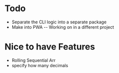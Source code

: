 # Todo

- Separate the CLI logic into a separate package 
- Make into PWA -- Working on in a different project
# Nice to have Features

  - Rolling Sequential Arr
  - specify how many decimals

